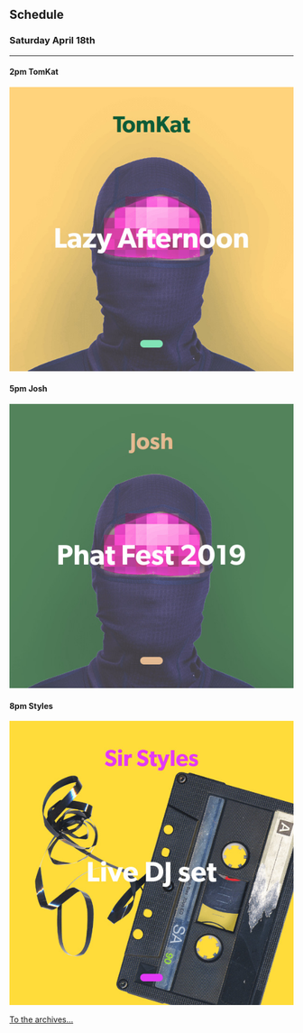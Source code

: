 ## Schedule

### Saturday April 18th
---

#### 2pm TomKat
![alt-text](assets/owner/images/20200418-2pm.jpeg)

#### 5pm Josh
![alt-text](assets/owner/images/20200418-5pm.jpeg)

#### 8pm Styles 
![alt-text](assets/owner/images/20200418-8pm.jpeg)


[To the archives...](archive.html)
